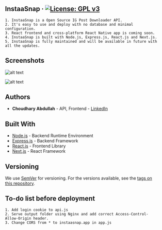 ## InstaaSnap &middot; [![License: GPL v3](https://img.shields.io/badge/License-GPLv3-blue.svg)](https://www.gnu.org/licenses/gpl-3.0)

```
1. InstaaSnap is a Open Source IG Post Downloader API.
2. It's easy to use and deploy with no database and minimal configuration.  
3. React frontend and cross-platform React Native app is coming soon. 
4. InstaaSnap is built with Node.js, Express.js, React.js and Next.js. 
5. InstaaSnap is fully maintained and will be available in future with all the updates.  
```

## Screenshots

![alt text](https://github.com/twoabd/InstaaSnap/blob/main/webapp/docs/webapp.gif?raw=true)   

![alt text](https://github.com/twoabd/InstaaSnap/blob/main/nativeapp/docs/nativeapp.gif?raw=true)


## Authors

* **Choudhary Abdullah** - API, Frontend - [LinkedIn](https://www.linkedin.com/in/abdullahchoudhary/)  


## Built With

* [Node.js](https://nodejs.org) - Backend Runtime Environment
* [Express.js](https://expressjs.com) - Backend Framework
* [React.js](https://nodejs.org) - Frontend Library
* [Next.js](https://expressjs.com) - React Framework


## Versioning

We use [SemVer](http://semver.org/) for versioning. For the versions available, see the [tags on this repository](https://github.com/twoabd/CompressioWeb/tags). 


## To-do list before deployment

```
1. Add login cookie to api.js
2. Serve output folder using Nginx and add correct Access-Control-Allow-Origin header.
3. Change CORS from * to instaasnap.app in app.js
```

